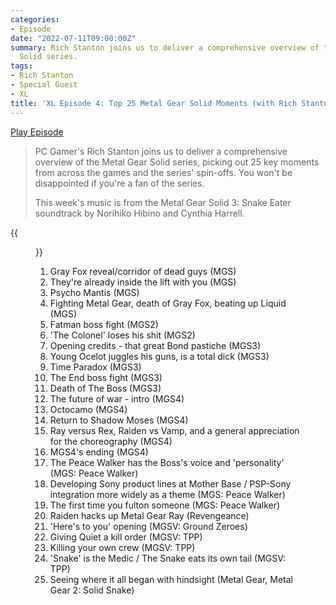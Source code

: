 ```yaml
---
categories:
- Episode
date: "2022-07-11T09:00:00Z"
summary: Rich Stanton joins us to deliver a comprehensive overview of the Metal Gear
  Solid series.
tags:
- Rich Stanton
- Special Guest
- XL
title: 'XL Episode 4: Top 25 Metal Gear Solid Moments (with Rich Stanton)'
---
```


[Play Episode](https://www.patreon.com/posts/xl-episode-4-top-68872600)
> PC Gamer's Rich Stanton joins us to deliver a comprehensive overview of the Metal Gear Solid series, picking out 25 key moments from across the games and the series' spin-offs. You won't be disappointed if you're a fan of the series.
>
> This week's music is from the Metal Gear Solid 3: Snake Eater soundtrack by Norihiko Hibino and Cynthia Harrell.

{{<figure 
    src="/assets/images/mgs-corridor.jpeg" 
    alt="MGS Corridor" >}}

1. Gray Fox reveal/corridor of dead guys (MGS)
2. They're already inside the lift with you (MGS)
3. Psycho Mantis (MGS)
4. Fighting Metal Gear, death of Gray Fox, beating up Liquid (MGS)
5. Fatman boss fight (MGS2)
6. 'The Colonel' loses his shit (MGS2)
7. Opening credits - that great Bond pastiche (MGS3)
8. Young Ocelot juggles his guns, is a total dick (MGS3)
9. Time Paradox (MGS3)
10. The End boss fight (MGS3)
11. Death of The Boss (MGS3)
12. The future of war - intro (MGS4)
13. Octocamo (MGS4)
14. Return to Shadow Moses (MGS4) 
15. Ray versus Rex, Raiden vs Vamp, and a general appreciation for the choreography (MGS4)
16. MGS4's ending (MGS4)
17. The Peace Walker has the Boss's voice and 'personality' (MGS: Peace Walker)
18. Developing Sony product lines at Mother Base / PSP-Sony integration more widely as a theme (MGS: Peace Walker)
19. The first time you fulton someone (MGS: Peace Walker)
20. Raiden hacks up Metal Gear Ray (Revengeance)
21. 'Here's to you' opening (MGSV: Ground Zeroes)
22. Giving Quiet a kill order (MGSV: TPP)
23. Killing your own crew (MGSV: TPP)
24. 'Snake' is the Medic / The Snake eats its own tail (MGSV: TPP)
25. Seeing where it all began with hindsight (Metal Gear, Metal Gear 2: Solid Snake)
